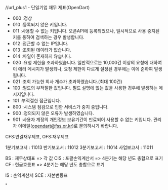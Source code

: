 //url_plus1 - 단일기업 재무 제표(OpenDart)

- 000 :정상
- 010 :등록되지 않은 키입니다.
- 011 :사용할 수 없는 키입니다. 오픈API에 등록되었으나, 일시적으로 사용 중지된 키를 통하여 검색하는 경우 발생합니다.
- 012 :접근할 수 없는 IP입니다.
- 013 :조회된 데이타가 없습니다.
- 014 :파일이 존재하지 않습니다.
- 020 :요청 제한을 초과하였습니다.
  일반적으로는 10,000건 이상의 요청에 대하여 이 에러 메시지가 발생되나, 요청 제한이 다르게 설정된 경우에는 이에 준하여 발생됩니다.
- 021 :조회 가능한 회사 개수가 초과하였습니다.(최대 100건)
- 100 :필드의 부적절한 값입니다. 필드 설명에 없는 값을 사용한 경우에 발생하는 메시지입니다.
- 101 :부적절한 접근입니다.
- 800 :시스템 점검으로 인한 서비스가 중지 중입니다.
- 900 :정의되지 않은 오류가 발생하였습니다.
- 901 :사용자 계정의 개인정보 보유기간이 만료되어 사용할 수 없는 키입니다. 관리자 이메일(opendart@fss.or.kr)로 문의하시기 바랍니다.

CFS:연결재무제표, OFS:재무제표

1분기보고서 : 11013
반기보고서 : 11012
3분기보고서 : 11014
사업보고서 : 11011

BS : 재무상태표 => 각 값
CIS : 포괄손익계산서 => 4분기는 해당 년도 총합으로 표기
CF : 현금흐름표  => 4분기는 해당 년도 총합으로 표기

IS : 손익계산서
SCE : 자본변동표

"

